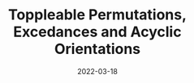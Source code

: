 ---
title: "Toppleable Permutations, Excedances and Acyclic Orientations"
collection: publications
date: 2022-03-18
venue: 'Combinatorial Theory, 2(1)'
link: 'https://doi.org/10.5070/C62156882'
fileurl: '/files/papers/acyclicOrientations_CombinatorialTheory_published.pdf'
authors: 'Arvind Ayyer, Prasad Tetali'
---